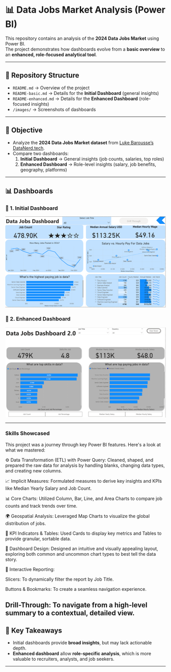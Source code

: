 # 📊 Data Jobs Market Analysis (Power BI)

This repository contains an analysis of the **2024 Data Jobs Market** using Power BI.  
The project demonstrates how dashboards evolve from a **basic overview** to an **enhanced, role-focused analytical tool**.  

---

## 📂 Repository Structure
- `README.md` → Overview of the project  
- `README-basic.md` → Details for the **Initial Dashboard** (general insights)  
- `README-enhanced.md` → Details for the **Enhanced Dashboard** (role-focused insights)  
- `/images/` → Screenshots of dashboards  

---

## 🎯 Objective
- Analyze the **2024 Data Jobs Market dataset** from [Luke Barousse’s DataNerd.tech](https://datanerd.tech).  
- Compare two dashboards:
  1. **Initial Dashboard** → General insights (job counts, salaries, top roles)  
  2. **Enhanced Dashboard** → Role-level insights (salary, job benefits, geography, platforms)  

---

## 📊 Dashboards
### 🔹 1. Initial Dashboard
![Dashboard 1](./images/dashboard_v1.png)

### 🔹 2. Enhanced Dashboard
![Dashboard 2](./images/dashboard_v2.png)

---


### Skills Showcased
This project was a journey through key Power BI features. Here's a look at what we mastered:

⚙️ Data Transformation (ETL) with Power Query: Cleaned, shaped, and prepared the raw data for analysis by handling blanks, changing data types, and creating new columns.

📈 Implicit Measures: Formulated measures to derive key insights and KPIs like Median Yearly Salary and Job Count.

📊 Core Charts: Utilized Column, Bar, Line, and Area Charts to compare job counts and track trends over time.

🌍 Geospatial Analysis: Leveraged Map Charts to visualize the global distribution of jobs.

🎯 KPI Indicators & Tables: Used Cards to display key metrics and Tables to provide granular, sortable data.

🎨 Dashboard Design: Designed an intuitive and visually appealing layout, exploring both common and uncommon chart types to best tell the data story.

🔄 Interactive Reporting:

Slicers: To dynamically filter the report by Job Title.

Buttons & Bookmarks: To create a seamless navigation experience.

Drill-Through: To navigate from a high-level summary to a contextual, detailed view.
---

## 🚀 Key Takeaways
- Initial dashboards provide **broad insights**, but may lack actionable depth.  
- **Enhanced dashboard** allow **role-specific analysis**, which is more valuable to recruiters, analysts, and job seekers.  

---

